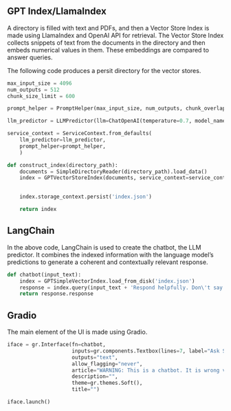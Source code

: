 

## GPT Index/LlamaIndex

A directory is filled with text and PDFs, and then a Vector Store Index is made using LlamaIndex and OpenAI API for retrieval. The Vector Store Index collects snippets of text from the documents in the directory and then embeds numerical values in them. These embeddings are compared to answer queries.

The following code produces a persit directory for the vector stores. 

``` python
max_input_size = 4096
num_outputs = 512
chunk_size_limit = 600

prompt_helper = PromptHelper(max_input_size, num_outputs, chunk_overlap_ratio= 0.1, chunk_size_limit=chunk_size_limit)

llm_predictor = LLMPredictor(llm=ChatOpenAI(temperature=0.7, model_name="gpt-4-turbo", max_tokens=num_outputs))

service_context = ServiceContext.from_defaults(
    llm_predictor=llm_predictor, 
    prompt_helper=prompt_helper,
    )

def construct_index(directory_path):
    documents = SimpleDirectoryReader(directory_path).load_data()
    index = GPTVectorStoreIndex(documents, service_context=service_context)

    
    index.storage_context.persist('index.json')

    return index
```

## LangChain

In the above code, LangChain is used to create the chatbot, the LLM predictor. It combines the indexed information with the language model’s predictions to generate a coherent and contextually relevant response.

``` python
def chatbot(input_text):
    index = GPTSimpleVectorIndex.load_from_disk('index.json')
    response = index.query(input_text + 'Respond helpfully. Don\'t say addicts. Alcoholics will always need to go to meetings. Alcoholics are never finished with the 12 Steps. Try to reference specific literature. ', response_mode="compact")
    return response.response
```
## Gradio

The main element of the UI is made using Gradio. 

``` python
iface = gr.Interface(fn=chatbot,
                     inputs=gr.components.Textbox(lines=7, label="Ask Silky:"),
                     outputs="text",
                     allow_flagging="never",
                     article="WARNING: This is a chatbot. It is wrong very often. It is not a substitute for professional medical advice, diagnosis, or treatment. If you think you are an alcoholic, get help first from real people, not a chatbot. If you have a medical emergency, please call 911 or your local emergency number. Help make Silky better. Email feedback to necyverse+silky@gmail.com",
                     description="",
                     theme=gr.themes.Soft(),
                     title="")

iface.launch()
```
